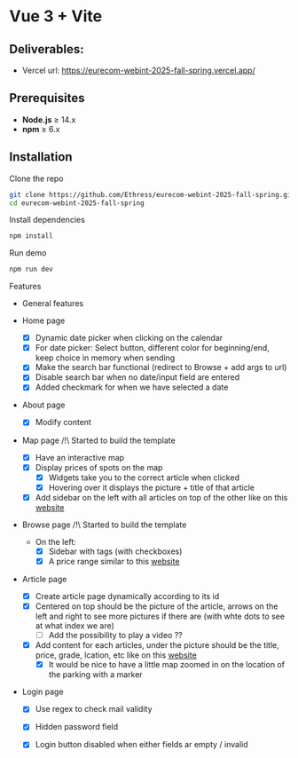 # Vue 3 + Vite
## Deliverables:

* Vercel url: https://eurecom-webint-2025-fall-spring.vercel.app/

## Prerequisites

- **Node.js** ≥ 14.x
- **npm** ≥ 6.x

## Installation

Clone the repo
```bash
git clone https://github.com/Ethress/eurecom-webint-2025-fall-spring.git
cd eurecom-webint-2025-fall-spring
```

Install dependencies
```bash
npm install
```

Run demo

```bash
npm run dev
```

Features

- General features

- Home page
    - [x] Dynamic date picker when clicking on the calendar
    - [x] For date picker: Select button, different color for beginning/end, keep choice in memory when sending
    - [x] Make the search bar functional (redirect to Browse + add args to url)
    - [x] Disable search bar when no date/input field are entered
    - [x] Added checkmark for when we have selected a date

- About page
    - [x] Modify content
- Map page
    /!\ Started to build the template
    - [x] Have an interactive map
    - [x] Display prices of spots on the map
        - [x] Widgets take you to the correct article when clicked
        - [x] Hovering over it displays the picture + title of that article
    - [x] Add sidebar on the left with all articles on top of the other like on this [website](https://blog.mapbox.com/search-for-your-next-apartment-with-rentpath-34ac78d31d52)
- Browse page
    /!\ Started to build the template 
    - On the left:
        - [x] Sidebar with tags (with checkboxes)
        - [x] A price range similar to this [website](https://stock.adobe.com/fr/images/price-range-filter-in-modern-style-for-your-ui-ux-design-vector-illustration/486137596)
- Article page
    - [x] Create article page dynamically according to its id
    - [x] Centered on top should be the picture of the article, arrows on the left and right to see more pictures if there are (with whte dots to see at what index we are)
        - [ ] Add the possibility to play a video ??
    - [x] Add content for each articles, under the picture should be the title, price, grade, lcation, etc like on this [website](https://www.seloger.com/annonces/locations/parking/antibes-06/les-combes/235661643.htm?ln=classified_search_results&serp_view=list&search=distributionTypes%3DRent%26estateTypes%3DParking%26locations%3DAD08FR1954%26order%3DDateDesc&m=classified_search_results_classified_classified_detail_L)
        - [x] It would be nice to have a little map zoomed in on the location of the parking with a marker
- Login page
    - [x] Use regex to check mail validity
    - [x] Hidden password field
    - [x] Login button disabled when either fields ar empty / invalid


